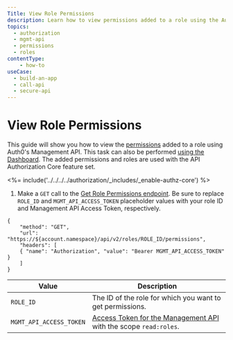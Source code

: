 ```yaml
---
Title: View Role Permissions
description: Learn how to view permissions added to a role using the Auth0 Management API. For use with Auth0's API Authorization Core feature set.
topics:
  - authorization
  - mgmt-api
  - permissions
  - roles
contentType: 
    - how-to
useCase:
  - build-an-app
  - call-api
  - secure-api
---
```

# View Role Permissions

This guide will show you how to view the [permissions](/authorization/concepts/rbac) added to a role using Auth0's Management API. This task can also be performed [using the Dashboard](/dashboard/guides/roles/view-role-permissions). The added permissions and roles are used with the API Authorization Core feature set.

<%= include('../../../../authorization/_includes/_enable-authz-core') %>

1. Make a `GET` call to the [Get Role Permissions endpoint](/api/management/v2#!/roles/get_role_permissions). Be sure to replace `ROLE_ID` and `MGMT_API_ACCESS_TOKEN` placeholder values with your role ID and Management API Access Token, respectively.

```har
{
	"method": "GET",
	"url": "https://${account.namespace}/api/v2/roles/ROLE_ID/permissions",
	"headers": [
   	{ "name": "Authorization", "value": "Bearer MGMT_API_ACCESS_TOKEN" }
	]
}
```

| **Value** | **Description** |
| - | - |
| `ROLE_ID` | Τhe ID of the role for which you want to get permissions. |
| `MGMT_API_ACCESS_TOKEN` | [Access Token for the Management API](/api/management/v2/tokens) with the scope `read:roles`. |
